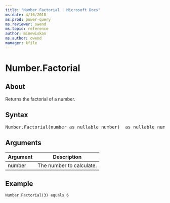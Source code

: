 ```yaml
---
title: "Number.Factorial | Microsoft Docs"
ms.date: 4/16/2018
ms.prod: power-query
ms.reviewer: owend
ms.topic: reference
author: minewiskan
ms.author: owend
manager: kfile
---
```

# Number.Factorial

  
## About  
Returns the factorial of a number.  
  
## Syntax

<pre>
Number.Factorial(number as nullable number)  as nullable number  
</pre>
  
## Arguments  
  
|Argument|Description|  
|------------|---------------|  
|number|The number to calculate.|  
  
## <a name="__goback"></a>Example  
  
```powerquery-m
Number.Factorial(3) equals 6  
```  
